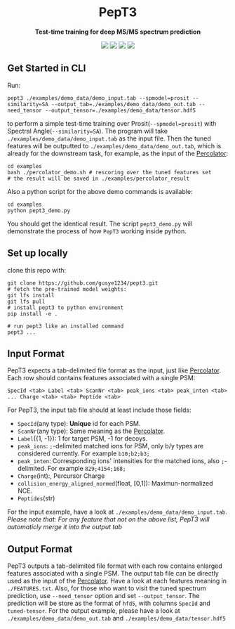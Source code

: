 <div align="center">
  <h1>PepT3</h1>
  <p><strong>Test-time training for deep MS/MS spectrum prediction</strong></p>
  <p>
    <img src="https://github.com/gusye1234/PepT3/actions/workflows/main.yml/badge.svg">
    <img src="https://img.shields.io/badge/python-3.7-blue.svg">
    <img src="https://img.shields.io/badge/python-3.8-blue.svg">
    <img src="https://img.shields.io/badge/python-3.9-blue.svg">
  </p>
</div>





## Get Started in CLI

Run:

```shell
pept3 ./examples/demo_data/demo_input.tab --spmodel=prosit --similarity=SA --output_tab=./examples/demo_data/demo_out.tab --need_tensor --output_tensor=./examples/demo_data/tensor.hdf5
```
to perform a simple test-time training over Prosit(`--spmodel=prosit`) with Spectral Angle(`--similarity=SA`).
The program will take `./examples/demo_data/demo_input.tab` as the input file. Then the tuned features will be outputted to `./examples/demo_data/demo_out.tab`, which is already for the downstream task, for example, as the input of the [Percolator](https://github.com/percolator/percolator):

```shell
cd examples
bash ./percolator_demo.sh # rescoring over the tuned features set
# the result will be saved in ./examples/percolator_result
```



Also a python script for the above demo commands is available:

```shell
cd examples
python pept3_demo.py
```

You should get the identical result. The script `pept3_demo.py` will demonstrate the process of how `PepT3` working inside python.

## Set up locally

clone this repo with:

```shell
git clone https://github.com/gusye1234/pept3.git
# fetch the pre-trained model weights:
git lfs install
git lfs pull
# install pept3 to python environment
pip install -e .

# run pept3 like an installed command
pept3 ...
```

## Input Format

PepT3 expects a tab-delimited file format as the input, just like [Percolator](https://github.com/percolator/percolator/wiki/Interface#pintsv-tab-delimited-file-format).
Each row should contains features associated with a single PSM:

```
SpecId <tab> Label <tab> ScanNr <tab> peak_ions <tab> peak_inten <tab> ... Charge <tab> <tab> Peptide <tab>
```

For PepT3, the input tab file should at least include those fields:

* `SpecId`(any type): **Unique** id for each PSM.
* `ScanNr`(any type): Same meaning as the [Percolator](https://github.com/percolator/percolator/wiki/Interface#pintsv-tab-delimited-file-format).
* `Label`({1, -1}): 1 for target PSM, -1 for decoys.
* `peak_ions`: `;`-delimited matched ions for PSM, only b/y types are considered currently. For example `b10;b2;b3;`
* `peak_inten`: Corresponding ions' intensities for the matched ions, also `;`-delimited. For example `829;4154;168;`
* `Charge`(int):, Percursor Charge
* `collision_energy_aligned_normed`(float, [0,1]): Maximun-normalized NCE.
* `Peptides`(str)

For the input example, have a look at `./examples/demo_data/demo_input.tab`.
*Please note that: For any feature that not on the above list, PepT3 will automaticly merge it into the output tab*

## Output Format

PepT3 outputs a tab-delimited file format with each row contains enlarged features associated with a single PSM. The output tab file can be directly used as the input of the [Percolator](https://github.com/percolator/percolator). Have a look at each features meaning in `./FEATURES.txt`.
Also, for those who want to visit the tuned spectrum prediction, use `--need_tensor` option and set `--output_tensor`. The prediction will be store as the format of `hfd5`, with columns `SpecId` and `tuned-tensor`.
For the output example, please have a look at `./examples/demo_data/demo_out.tab` and `./examples/demo_data/tensor.hdf5`

